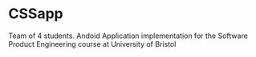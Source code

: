 # CSSapp
 
Team of 4 students. Andoid Application implementation for the Software Product Engineering course at University of Bristol
